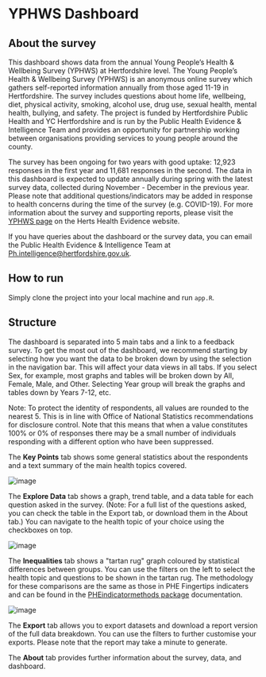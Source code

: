 # YPHWS Dashboard

## About the survey

This dashboard shows data from the annual Young People’s Health & Wellbeing Survey (YPHWS) at Hertfordshire level. The Young People’s Health & Wellbeing Survey (YPHWS) is an anonymous online survey which gathers self-reported information annually from those aged 11-19 in Hertfordshire. The survey includes questions about home life, wellbeing, diet, physical activity, smoking, alcohol use, drug use, sexual health, mental health, bullying, and safety. The project is funded by Hertfordshire Public Health and YC Hertfordshire and is run by the Public Health Evidence & Intelligence Team and provides an opportunity for partnership working between organisations providing services to young people around the county.

The survey has been ongoing for two years with good uptake: 12,923 responses in the first year and 11,681 responses in the second. The data in this dashboard is expected to update annually during spring with the latest survey data, collected during November - December in the previous year. Please note that additional questions/indicators may be added in response to health concerns during the time of the survey (e.g. COVID-19). For more information about the survey and supporting reports, please visit the [YPHWS page](https://www.hertshealthevidence.org/yphws/what-is-the-yphws.aspx) on the Herts Health Evidence website. 

If you have queries about the dashboard or the survey data, you can email the Public Health Evidence & Intelligence Team at Ph.intelligence@hertfordshire.gov.uk.

## How to run

Simply clone the project into your local machine and run `app.R`. 

## Structure

The dashboard is separated into 5 main tabs and a link to a feedback survey. To get the most out of the dashboard, we recommend starting by selecting how you want the data to be broken down by using the selection in the navigation bar. This will affect your data views in all tabs. If you select Sex, for example, most graphs and tables will be broken down by All, Female, Male, and Other. Selecting Year group will break the graphs and tables down by Years 7-12, etc.

Note: To protect the identity of respondents, all values are rounded to the nearest 5. This is in line with Office of National Statistics recommendations for disclosure control. Note that this means that when a value constitutes 100% or 0% of responses there may be a small number of individuals responding with a different option who have been suppressed.

The **Key Points** tab shows some general statistics about the respondents and a text summary of the main health topics covered.

![image](https://user-images.githubusercontent.com/79272398/193871356-7dcba617-867f-4c26-8cd5-8d1131c09a29.png)

The **Explore Data** tab shows a graph, trend table, and a data table for each question asked in the survey. (Note: For a full list of the questions asked, you can check the table in the Export tab, or download them in the About tab.) You can navigate to the health topic of your choice using the checkboxes on top.

![image](https://user-images.githubusercontent.com/79272398/193871467-7c7e095e-f61a-4920-882a-f42fada757dd.png)

The **Inequalities** tab shows a "tartan rug" graph coloured by statistical differences between groups. You can use the filters on the left to select the health topic and questions to be shown in the tartan rug. The methodology for these comparisons are the same as those in PHE Fingertips indicaters and can be found in the [PHEindicatormethods package](https://github.com/publichealthengland/PHEindicatormethods) documentation.

![image](https://user-images.githubusercontent.com/79272398/193871597-ec296186-d1d9-4935-9e92-c4157e98a2e4.png)

The **Export** tab allows you to export datasets and download a report version of the full data breakdown. You can use the filters to further customise your exports. Please note that the report may take a minute to generate.

The **About** tab provides further information about the survey, data, and dashboard. 
